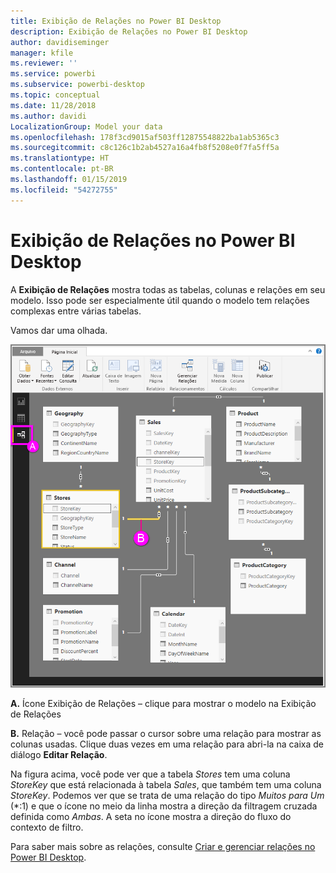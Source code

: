 ```yaml
---
title: Exibição de Relações no Power BI Desktop
description: Exibição de Relações no Power BI Desktop
author: davidiseminger
manager: kfile
ms.reviewer: ''
ms.service: powerbi
ms.subservice: powerbi-desktop
ms.topic: conceptual
ms.date: 11/28/2018
ms.author: davidi
LocalizationGroup: Model your data
ms.openlocfilehash: 178f3cd9015af503ff12875548822ba1ab5365c3
ms.sourcegitcommit: c8c126c1b2ab4527a16a4fb8f5208e0f7fa5ff5a
ms.translationtype: HT
ms.contentlocale: pt-BR
ms.lasthandoff: 01/15/2019
ms.locfileid: "54272755"
---
```

# <a name="relationship-view-in-power-bi-desktop"></a>Exibição de Relações no Power BI Desktop
A **Exibição de Relações** mostra todas as tabelas, colunas e relações em seu modelo. Isso pode ser especialmente útil quando o modelo tem relações complexas entre várias tabelas.

Vamos dar uma olhada.

![](media/desktop-relationship-view/relationshipview_fullscreen.png)

**A.**  Ícone Exibição de Relações – clique para mostrar o modelo na Exibição de Relações

**B.** Relação – você pode passar o cursor sobre uma relação para mostrar as colunas usadas. Clique duas vezes em uma relação para abri-la na caixa de diálogo **Editar Relação**. 

Na figura acima, você pode ver que a tabela *Stores* tem uma coluna *StoreKey* que está relacionada à tabela *Sales*, que também tem uma coluna *StoreKey*. Podemos ver que se trata de uma relação do tipo *Muitos para Um* (\*:1) e que o ícone no meio da linha mostra a direção da filtragem cruzada definida como *Ambas*. A seta no ícone mostra a direção do fluxo do contexto de filtro.

Para saber mais sobre as relações, consulte [Criar e gerenciar relações no Power BI Desktop](desktop-create-and-manage-relationships.md).

